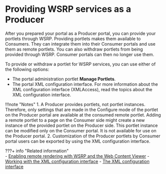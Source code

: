 # Providing WSRP services as a Producer

After you prepared your portal as a Producer portal, you can provide your portlets through WSRP. Providing portlets makes them available to Consumers. They can integrate them into their Consumer portals and use them as remote portlets. You can also withdraw portlets from being provided through WSRP. Consumer portals can then no longer use them.

To provide or withdraw a portlet for WSRP services, you can use either of the following options:

-   The portal administration portlet **Manage Portlets**.
-   The portal XML configuration interface. For more information about the XML configuration interface \(XMLAccess\), read the topics about the XML configuration interface.

!!!note "Notes"
    1.  A Producer provides portlets, not portlet instances. Therefore, only settings that are made in the Configure mode of the portlet on the Producer portal are available at the consumed remote portlet. Adding a remote portlet to a page on the Consumer side might create a new instance of the provided portlet on the Producer side. This portlet instance can be modified only on the Consumer portal. It is not available for use on the Producer portal.
    2.  Customization of the Producer portlets by Consumer portal users can be exported by using the XML configuration interface.



???+ info "Related information"  
    -   [Enabling remote rendering with WSRP and the Web Content Viewer](../../../../../../../manage_content/wcm_delivery/deliver_webcontent_on_dx/enable_remote_render_wsrp/index.md)
    -   [Working with the XML configuration interface](../../../../../../../deploy_dx/manage/portal_admin_tools/xml_config_interface/working_xml_config_interface/index.md)
    -   [The XML configuration interface](../../../../../../../deploy_dx/manage/portal_admin_tools/xml_config_interface/index.md)

